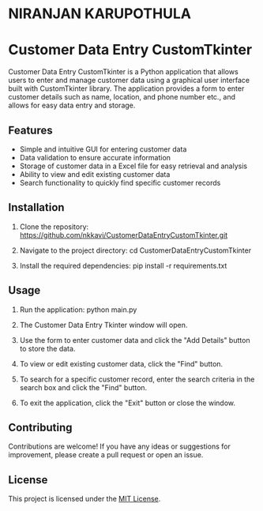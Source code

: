 # NIRANJAN KARUPOTHULA
# Customer Data Entry CustomTkinter

Customer Data Entry CustomTkinter is a Python application that allows users to enter and manage customer data using a graphical user interface built with CustomTkinter library. The application provides a form to enter customer details such as name, location, and phone number etc., and allows for easy data entry and storage.

## Features

- Simple and intuitive GUI for entering customer data
- Data validation to ensure accurate information
- Storage of customer data in a Excel file for easy retrieval and analysis
- Ability to view and edit existing customer data
- Search functionality to quickly find specific customer records

## Installation

1. Clone the repository:
https://github.com/nkkavi/CustomerDataEntryCustomTkinter.git

2. Navigate to the project directory:
cd CustomerDataEntryCustomTkinter


3. Install the required dependencies:
pip install -r requirements.txt


## Usage

1. Run the application:
python main.py

2. The Customer Data Entry Tkinter window will open.

3. Use the form to enter customer data and click the "Add Details" button to store the data.

4. To view or edit existing customer data, click the "Find" button.

5. To search for a specific customer record, enter the search criteria in the search box and click the "Find" button.

6. To exit the application, click the "Exit" button or close the window.

## Contributing

Contributions are welcome! If you have any ideas or suggestions for improvement, please create a pull request or open an issue.

## License

This project is licensed under the [MIT License](LICENSE).




